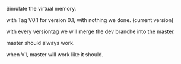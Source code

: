Simulate the virtual memory.

with Tag V0.1 for version 0.1, with nothing we done. (current version)

with every versiontag we will merge the dev branche into the master. 

master should always work.

when V1, master will work like it should.